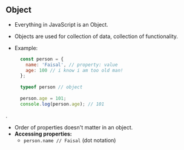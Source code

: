 
## Object

-   Everything in JavaScript is an Object.
    
-   Objects are used for collection of data, collection of functionality.
    
-   Example:
    
    ```javascript
      const person = {
      	name: 'Faisal', // property: value
      	age: 100 // i know i am too old man!
      };
      
      typeof person // object
      
      person.age = 101;
      console.log(person.age); // 101
    
    ```
    

.

-   Order of properties doesn't matter in an object.
-   **Accessing properties:**
    -   `person.name // Faisal` (dot notation)
